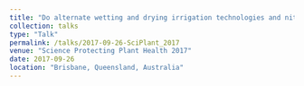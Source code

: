 ```yaml
---
title: "Do alternate wetting and drying irrigation technologies and nitrogen rates affect rice sheath blight"
collection: talks
type: "Talk"
permalink: /talks/2017-09-26-SciPlant_2017
venue: "Science Protecting Plant Health 2017"
date: 2017-09-26
location: "Brisbane, Queensland, Australia"
---
```

